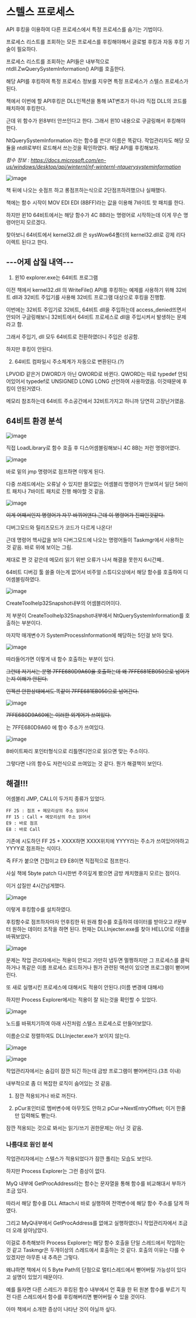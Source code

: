 # 스텔스 프로세스

API 후킹을 이용하여 다른 프로세스에서 특정 프로세스를 숨기는 기법이다.

프로세스 리스트를 조회하는 모든 프로세스를 후킹해야해서 글로벌 후킹과 자동 후킹 기술이 필요하다.

프로세스 리스트를 조회하는 API들은 내부적으로 ntdll.ZwQuerySystemInformation() API를 호출한다.

해당 API를 후킹하여 특정 프로세스 정보를 지우면 특정 프로세스가 스텔스 프로세스가 된다.

책에서 이번에 할 API후킹은 DLL인젝션을 통해 IAT변조가 아니라 직접 DLL의 코드를 패치하여 후킹한다.

근데 위 함수가 윈8부터 안쓰인다고 한다. 그래서 윈10 내용으로 구글링해서 후킹해야한다.

NtQuerySystemInformation 라는 함수를 쓴다! 이름은 똑같다. 작업관리자도 해당 모듈을 ntdll로부터 로드해서 쓰는것을 확인하였다. 해당 API를 후킹해보자.

_함수 정보 : https://docs.microsoft.com/en-us/windows/desktop/api/winternl/nf-winternl-ntquerysysteminformation_

![image](https://user-images.githubusercontent.com/41255291/51722529-03f53f00-2099-11e9-84e9-72f08a081ef4.png)

책 뒤에 나오는 숏점프 하고 롱점프하는식으로 2단점프하려했으나 실패했다.

책에는 함수 시작이 MOV EDI EDI (8BFF)라는 값을 이용해 7바이트 핫 패치를 한다.

하지만 윈10 64비트에서는 해당 함수가 4C 8B라는 명령어로 시작하는데 이게 무슨 명령어인지 모르겠다.

찾아보니 64비트에서 kernel32.dll 은 sysWow64폴더의 kernel32.dll로 강제 리다이렉트 된다고 한다.

## ---어제 삽질 내역---

1. 윈10 explorer.exe는 64비트 프로그램

이전 책에서 kernel32.dll 의 WriteFile() API를 후킹하는 예제를 사용하기 위해 32비트 dll과 32비트 주입기를 사용해 32비트 프로그램 대상으로 후킹을 진행함.

이번에는 32비트 주입기로 32비트, 64비트 dll을 주입하는데 access_denied뜨면서 안되어 구글링해보니 32비트에서 64비트 프로세스로 dll을 주입시켜서 발생하는 문제라고 함.

그래서 주입기, dll 모두 64비트로 전환하였더니 주입은 성공함.

하지만 후킹이 안된다.

2. 64비트 컴파일시 주소체계가 자동으로 변환된다.(?)

LPVOID 같은거 DWORD가 아닌 QWORD로 바뀐다. QWORD는 따로 typedef 안되어있어서 typedef로 UNSIGNED LONG LONG 선언하여 사용하였음. 이것때문에 후킹이 안된거였다.

메모리 참조하는데 64비트 주소공간에서 32비트가지고 하니까 당연히 고장난거였음.

## 64비트 환경 분석

![image](https://user-images.githubusercontent.com/41255291/51724502-fe035c00-20a0-11e9-8bba-5ed9e05d4416.png)

직접 LoadLibrary로 함수 호출 후 디스어셈블링해보니 4C 8B는 저런 명령어였다.

![image](https://user-images.githubusercontent.com/41255291/51724559-43278e00-20a1-11e9-9633-46ff5cbab415.png)

바로 밑의 jmp 명령어로 점프하면 이렇게 된다. 

다중 쓰레드에서는 오류날 수 있지만 쓸모없는 어셈블리 명령어가 안보여서 일단 5바이트 패치나 7바이트 패치로 진행 해야할 것 같음.

![image](https://user-images.githubusercontent.com/41255291/51740611-d4195c00-20d7-11e9-81a1-17654ce3f8f9.png)

~~이게 어째서인지 명령어가 자꾸 바뀌어댄다.근데 이 명령어가 진짜인것같다.~~

디버그모드와 릴리즈모드가 코드가 다르게 나온다!

근데 명령어 헥사값을 보아 디버그모드에 나오는 명령어들이 Taskmgr에서 사용하는 것 같음. 바로 위에 보이는 그림.

제대로 짠 것 같은데 메모리 읽기 위반 오류가 나서 해결을 못한지 6시간째..

64비트 디버깅 툴 쓸줄 아는게 없어서 비주얼 스튜디오상에서 해당 함수를 호출하여 디어셈블링하였다.

![image](https://user-images.githubusercontent.com/41255291/51745738-2f067f80-20e7-11e9-8f43-f591e0a39cce.png)

CreateToolhelp32Snapshot내부의 어셈블리어이다. 

저 부분이 CreateToolhelp32Snapshot내부에서 NtQuerySystemInformation를 호출하는 부분이다.

마지막 매개변수가 SystemProcessInformation에 해당하는 5인걸 보아 맞다.

![image](https://user-images.githubusercontent.com/41255291/51745837-7d1b8300-20e7-11e9-96c4-269a98d2ab7c.png)

따라들어가면 이렇게 내 함수 호출하는 부분이 있다.

~~그런데 저기서는 분명 7FFE680D9A60을 호출하는데 왜 7FFE681EB050으로 넘어가는지 이해가 안된다.~~

~~인젝션 안한상태에서도 똑같이 7FFE681EB050으로 넘어간다.~~

![image](https://user-images.githubusercontent.com/41255291/51745970-ee5b3600-20e7-11e9-8d5b-97c628de9476.png)

~~7FFE680D9A60에는 이러한 외계어가 쓰여있다.~~

는 7FFE680D9A60 에 함수 주소가 쓰여있다.

![image](https://user-images.githubusercontent.com/41255291/51746212-aa1c6580-20e8-11e9-9c82-681adac77977.png)

8바이트짜리 포인터형식으로 리틀엔디언으로 읽으면 맞는 주소이다.

그렇다면 나의 함수도 저런식으로 쓰여있는 것 같다. 뭔가 해결책이 보인다.

## 해결!!!

어셈블리 JMP, CALL이 두가지 종류가 있었다.

    FF 25 : 점프 + 메모리상의 주소 읽어서
    FF 15 : Call + 메모리상의 주소 읽어서
    E9 : 바로 점프
    E8 : 바로 Call

기존에 시도하던 FF 25 + XXXX하면 XXXX위치에 YYYY라는 주소가 쓰여있어야하고 YYYY로 점프하는 식이다.

즉 FF가 붙으면 간접이고 E9 E8이면 직접적으로 점프한다.

사실 책에 5byte patch 다시한번 주의깊게 봤으면 금방 캐치했을지 모르는 점이다.

이거 삽질만 4시간넘게했다.

![image](https://user-images.githubusercontent.com/41255291/51783215-12675780-217a-11e9-9890-dce86bec265b.png)

이렇게 후킹함수를 설치하였다.

후킹함수로 점프하자마자 언후킹한 뒤 원래 함수를 호출하여 데이터를 받아오고 if문부터 원하는 데이터 조작을 하면 된다. 현재는 DLLInjecter.exe를 찾아 HELLO!로 이름을 바꿔보았다.

![image](https://user-images.githubusercontent.com/41255291/51783231-535f6c00-217a-11e9-9bd4-b720411d1c81.png)

문제는 작업 관리자에서는 적용이 안되고 가만히 냅두면 멀쩡하지만 그 프로세스를 클릭하거나 똑같은 이름 프로세스 로드하거나 뭔가 관련된 액션이 있으면 프로그램이 뻗어버린다.

또 새로 실행시킨 프로세스에 대해서도 적용이 안된다.(이름 변경에 대해서)

하지만 Process Explorer에서는 적용이 잘 되는것을 확인할 수 있었다.

![image](https://user-images.githubusercontent.com/41255291/51783294-5149dd00-217b-11e9-83f8-85581c7f87e1.png)

노드를 바꿔치기하여 아래 사진처럼 스텔스 프로세스로 만들어보았다.

이름순으로 정렬하여도 DLLInjecter.exe가 보이지 않는다.

![image](https://user-images.githubusercontent.com/41255291/51783427-d8e41b80-217c-11e9-9c50-13411f26327f.png)

![image](https://user-images.githubusercontent.com/41255291/51783484-e6e66c00-217d-11e9-83c5-f7890ba9fd33.png)

작업관리자에서는 숨김이 잠깐 되긴 하는데 금방 프로그램이 뻗어버린다.(3초 이내)

내부적으로 좀 더 복잡한 로직이 숨어있는 것 같음.

1. 잠깐 적용되거나 바로 꺼진다.

2. pCur포인터로 멤버변수에 아무짓도 안하고 pCur->NextEntryOffset; 이거 한줄만 입력해도 뻗는다.

잠깐 적용되는 것으로 봐서는 읽기/쓰기 권한문제는 아닌 것 같음.

### 나름대로 원인 분석

작업관리자에서는 스텔스가 적용되었다가 잠깐 풀리는 모습도 보인다.

하지만 Process Explorer는 그런 증상이 없다.

MyQ 내부에 GetProcAddress라는 함수는 문자열을 통해 함수를 비교해대서 부하가 조금 있다.

따라서 해당 함수를 DLL Attach시 바로 실행하여 전역변수에 해당 함수 주소를 담게 하였다.

그리고 MyQ내부에서 GetProcAddress를 없애고 실행하였더니 작업관리자에서 조금 더 오래 살아남았다.

이걸로 추측해보아 Process Explorer는 해당 함수 호출을 단일 스레드에서 작업하는 것 같고 Taskmgr은 두개이상의 스레드에서 호출하는 것 같다. 호출의 이유는 다를 수 있겠지만 아무튼 내 추측은 그렇다.

왜냐하면 책에서 이 5 Byte Path의 단점으로 멀티스레드에서 뻗어버릴 가능성이 있다고 설명이 있었기 때문이다.

예를 들자면 다른 스레드가 후킹된 함수 내부에서 언 훅을 한 뒤 원본 함수를 부르기 직전 다른 스레드에서 함수를 후킹해버리면 뻗어버릴 수 있을 것이다.

아마 책에서 소개한 증상이 나타난 것이 아닐까 싶다.